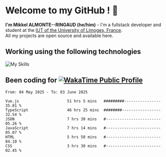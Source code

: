 # Welcome to my GitHub ! 🌃

**I'm Mikkel ALMONTE--RINGAUD (he/him)** - I'm a fullstack developer and student at the [IUT of the University of Limoges, France](https://iut.unilim.fr). \
All my projects are open source and available here.

## Working using the following technologies

![My Skills](https://skillicons.dev/icons?i=solidjs,pnpm,nodejs,ts,js,vercel,netlify,html,css,rust,astro,git,vue,md,electron,figma,github,bash,bun,cloudflare,py,tailwind,nginx,npm,tauri,vite,zig,yarn,windicss,dart,flutter,kotlin&theme=dark)

## Been coding for [![WakaTime Public Profile](https://wakatime.com/badge/user/0839e595-e07a-435c-8d59-ed95f2a3d6dd.svg?style=flat-square)](https://wakatime.com/@0839e595-e07a-435c-8d59-ed95f2a3d6dd)

<!--START_SECTION:waka-->

```plain
From: 04 May 2025 - To: 03 June 2025

Vue.js                     51 hrs 5 mins   #########----------------   35.81 %
TypeScript                 46 hrs 25 mins  ########-----------------   32.54 %
JSON                       7 hrs 30 mins   #------------------------   05.26 %
JavaScript                 7 hrs 14 mins   #------------------------   05.07 %
HTML                       5 hrs 50 mins   #------------------------   04.10 %
CSS                        3 hrs 30 mins   #------------------------   02.45 %
```

<!--END_SECTION:waka-->
